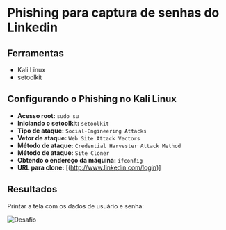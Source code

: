 # Phishing para captura de senhas do Linkedin

## Ferramentas
- Kali Linux
- setoolkit

## Configurando o Phishing no Kali Linux
- **Acesso root:** `sudo su`
- **Iniciando o setoolkit:** `setoolkit`
- **Tipo de ataque:** `Social-Engineering Attacks`
- **Vetor de ataque:** `Web Site Attack Vectors`
- **Método de ataque:** `Credential Harvester Attack Method`
- **Método de ataque:** `Site Cloner`
- **Obtendo o endereço da máquina:** `ifconfig`
- **URL para clone:** [(http://www.linkedin.com/login)]

## Resultados

Printar a tela com os dados de usuário e senha:

![Desafio](https://github.com/user-attachments/assets/0bb0fd43-15cb-4e70-9741-b2de3fa17d4a)
